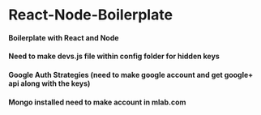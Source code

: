 # React-Node-Boilerplate

#### Boilerplate with React and Node
#### Need to make devs.js file within config folder for hidden keys
#### Google Auth Strategies (need to make google account and get google+ api along with the keys)
#### Mongo installed need to make account in mlab.com


